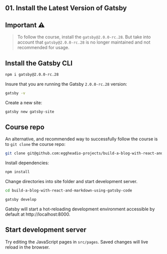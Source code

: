 ## 01. Install the Latest Version of Gatsby

## Important ⚠️

> To follow the course, install the `gatsby@2.0.0-rc.28`. But take into account that `gatsby@2.0.0-rc.28` is no longer maintained and not recommended for usage. 

## Install the Gatsby CLI

```bash
npm i gatsby@2.0.0-rc.28
```

Insure that you are running the Gatsby `2.0.0-rc.28` version: 

```bash
gatsby -v
```

Create a new site:

```bash
gatsby new gatsby-site
```

## Course repo

An alternative, and recommended way to successfully follow the course is to `git clone` the course repo:

```bash
git clone git@github.com:eggheadio-projects/build-a-blog-with-react-and-markdown-using-gatsby-code.git
```

Install dependencies:

```bash
npm install
```

Change directories into site folder and start development server.

```bash
cd build-a-blog-with-react-and-markdown-using-gatsby-code
```

```bash
gatsby develop
```

Gatsby will start a hot-reloading development environment accessible by default at http://localhost:8000.

## Start development server

Try editing the JavaScript pages in `src/pages`. Saved changes will live reload in the browser.
